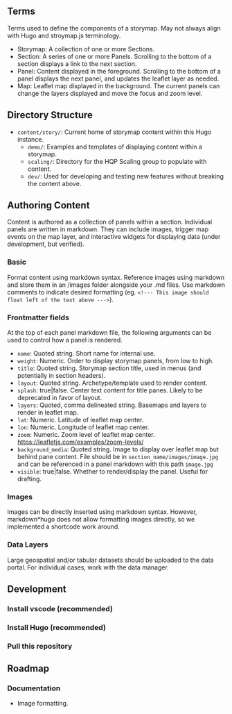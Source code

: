 ## Terms 
Terms used to define the components of a storymap. May not always align with Hugo and stroymap.js terminology.

- Storymap: A collection of one or more Sections.
- Section: A series of one or more Panels. Scrolling to the bottom of a section displays a link to the next section.
- Panel: Content displayed in the foreground. Scrolling to the bottom of a panel displays the next panel, and updates the leaflet layer as needed.
- Map: Leaflet map displayed in the background. The current panels can change the layers displayed and move the focus and zoom level.

## Directory Structure
- `content/story/`: Current home of storymap content within this Hugo instance.
    - `demo/`: Examples and templates of displaying content within a storymap.
    - `scaling/`: Directory for the HQP Scaling group to populate with content.
    - `dev/`: Used for developing and testing new features without breaking the content above.

## Authoring Content
Content is authored as a collection of panels within a section. Individual panels are written in markdown. They can include images, trigger map events on the map layer, and interactive widgets for displaying data (under development, but verified).

### Basic
Format content using markdown syntax. Reference images using markdown and store them in an /images folder alongside your .md files. Use markdown comments to indicate desired formatting (eg. `<!--- This image should float left of the text above --->`).

### Frontmatter fields
At the top of each panel markdown file, the following arguments can be used to control how a panel is rendered.
- `name`: Quoted string. Short name for internal use.
- `weight`: Numeric. Order to display storymap panels, from low to high. 
- `title`: Quoted string. Storymap section title, used in menus (and potentially in section headers).
- `layout`: Quoted string. Archetype/template used to render content.
- `splash`: true|false. Center text content for title panes. Likely to be deprecated in favor of layout.
- `layers`: Quoted, comma delineated string. Basemaps and layers to render in leaflet map.
- `lat`: Numeric. Latitude of leaflet map center.
- `lon`: Numeric. Longitude of leaflet map center.
- `zoom`: Numeric. Zoom level of leaflet map center. https://leafletjs.com/examples/zoom-levels/
- `background_media`: Quoted string. Image to display over leaflet map but behind pane content. File should be in `section_name/images/image.jpg` and can be referenced in a panel markdown with this path `image.jpg`
- `visible`: true|false. Whether to render/display the panel. Useful for drafting.

### Images
Images can be directly inserted using markdown syntax. However, markdown*hugo does not allow formatting images directly, so we implemented a shortcode work around.

### Data Layers
Large geospatial and/or tabular datasets should be uploaded to the data portal. For individual cases, work with the data manager.

## Development
### Install vscode (recommended)
### Install Hugo (recommended)
### Pull this repository

## Roadmap

### Documentation
- Image formatting.
